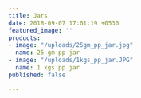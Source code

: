 ```yaml
---
title: Jars
date: 2018-09-07 17:01:19 +0530
featured_image: ''
products:
- image: "/uploads/25gm_pp_jar.jpg"
  name: 25 gm pp jar
- image: "/uploads/1kgs_pp_jar.JPG"
  name: 1 kgs pp jar
published: false

---
```

